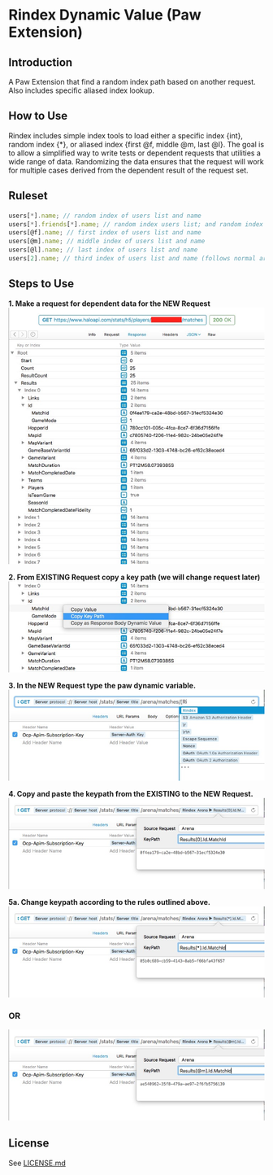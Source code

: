# Rindex Dynamic Value (Paw Extension)


## Introduction 
A Paw Extension that find a random index path based on another request. Also includes specific aliased index lookup.

## How to Use

Rindex includes simple index tools to load either a specific index {int}, random index {*}, or aliased index
{first @f, middle @m, last @l}. The goal is to allow a simplified way to write tests or dependent requests that
utilities a wide range of data. Randomizing the data ensures that the request will work for multiple cases derived
from the dependent result of the request set.

## Ruleset

```javascript
users[*].name; // random index of users list and name
users[*].friends[*].name; // random index users list; and random index of that user friends list and name
users[@f].name; // first index of users list and name
users[@m].name; // middle index of users list and name
users[@l].name; // last index of users list and name
users[2].name; // third index of users list and name (follows normal array access)
```

## Steps to Use

**1. Make a request for dependent data for the NEW Request**
![](/images/step1_rindex.jpg?raw=true "Step 1")

**2. From EXISTING Request copy a key path (we will change request later)**
![](/images/step2_rindex.jpg?raw=true "Step 2")

**3. In the NEW Request type the paw dynamic variable.**
![](/images/step3_rindex.jpg?raw=true "Step 3")

**4. Copy and paste the keypath from the EXISTING to the NEW Request.**
![](/images/step4_rindex.jpg?raw=true "Step 4")

**5a. Change keypath according to the rules outlined above.**
![](/images/step5_rindex.jpg?raw=true "Step 5")

### OR

![](/images/step5_alternate_rindex.jpg?raw=true "Step 5 Alternate")

## License

See [LICENSE.md](/LICENSE.md)